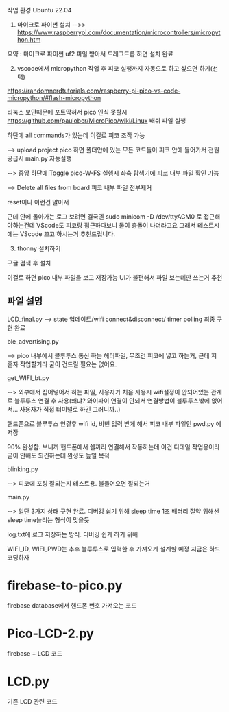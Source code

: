 작업 환경 Ubuntu 22.04

1. 마이크로 파이썬 설치 -->> https://www.raspberrypi.com/documentation/microcontrollers/micropython.htm

요약 : 마이크로 파이썬 uf2 파일 받아서 드래그드롭 하면 설치 완료

2. vscode에서 micropython 작업 후 피코 실행까지 자동으로 하고 싶으면 하기(선택)

https://randomnerdtutorials.com/raspberry-pi-pico-vs-code-micropython/#flash-micropython

리눅스 보안때문에 포트막혀서 pico 인식 못할시 
https://github.com/paulober/MicroPico/wiki/Linux 
배쉬 파일 실행

하단에 all commands가 있는데 이걸로 피코 조작 가능

--> upload project pico 하면 폴더안에 있는 모든 코드들이 피코 안에 들어가서 전원공급시 main.py 자동실행

--> 중앙 하단에 Toggle pico-W-FS 실행시 좌측 탐색기에 피코 내부 파일 확인 가능

--> Delete all files from board 피코 내부 파일 전부제거 

reset이나 이런건 알아서

근데 안에 돌아가는 로그 보려면 결국엔 sudo minicom -D /dev/ttyACM0 로 접근해야하는건데
VScode도 피코랑 접근하다보니 둘이 충돌이 나더라고요
그래서 테스트시에는 VScode 끄고 하시는거 추천드립니다.

3. thonny 설치하기

구글 검색 후 설치

이걸로 하면 pico 내부 파일을 보고 저장가능 
UI가 불편해서 파일 보는데만 쓰는거 추천

## 파일 설명
LCD_final.py
--> state 업데이트/wifi connect&disconnect/ timer polling 최종 구현 완료

ble_advertising.py 

--> pico 내부에서 블루투스 통신 하는 헤더파일, 무조건 피코에 넣고 하는거, 근데 저 혼자 작업할거라 굳이 건드릴 필요는 없어요.

get_WIFI_bt.py

--> 외부에서 집어넣어서 하는 파일, 사용자가 처음 사용시 wifi설정이 안되어있는 관계로 블루투스 연결 후 사용(왜냐? 와이파이 연결이 안되서 연결방법이 블루투스밖에 없어서... 사용자가 직접 터미널로 하긴 그러니까..)

핸드폰으로 블루투스 연결후 wifi id, 비번 입력 받게 해서 피코 내부 파일인 pwd.py 에 저장

90% 완성함. 보니까 핸드폰에서 쉘끼리 연결해서 작동하는데 이건 디테일 작업용이라 굳이 안해도 되긴하는데 완성도 높일 목적

blinking.py

--> 피코에 포팅 잘되는지 테스트용. 불들어오면 잘되는거

main.py

--> 일단 3가지 상태 구현 완료. 디버깅 쉽기 위해 sleep time 1초
배터리 절약 위해선 sleep time늘리는 형식이 맞을듯

log.txt에 로그 저장하는 방식. 디버깅 쉽게 하기 위해

WIFI_ID, WIFI_PWD는 추후 블루투스로 입력한 후 가져오게 설계할 예정
지금은 하드코딩하자

# firebase-to-pico.py

firebase database에서 핸드폰 번호 가져오는 코드

# Pico-LCD-2.py
firebase + LCD 코드

# LCD.py
기존 LCD 관련 코드
